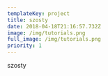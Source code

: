 ```yaml
---
templateKey: project
title: szosty
date: 2018-04-18T21:16:57.732Z
image: /img/tutorials.png
full_image: /img/tutorials.png
priority: 1
---
```


szosty
